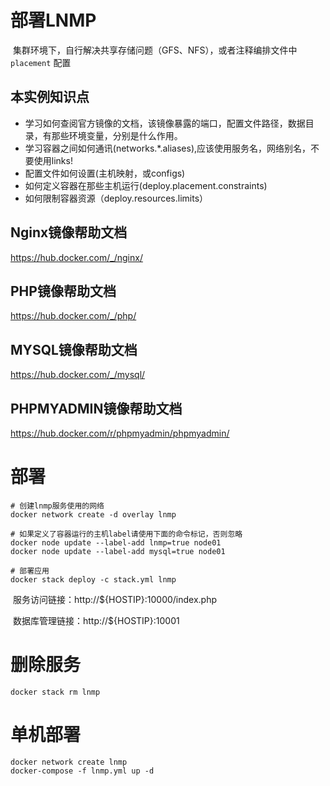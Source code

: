 # 部署LNMP

​	集群环境下，自行解决共享存储问题（GFS、NFS），或者注释编排文件中 `placement` 配置

## 本实例知识点
* 学习如何查阅官方镜像的文档，该镜像暴露的端口，配置文件路径，数据目录，有那些环境变量，分别是什么作用。
* 学习容器之间如何通讯(networks.*.aliases),应该使用服务名，网络别名，不要使用links!
* 配置文件如何设置(主机映射，或configs)
* 如何定义容器在那些主机运行(deploy.placement.constraints)
* 如何限制容器资源（deploy.resources.limits）

## Nginx镜像帮助文档
https://hub.docker.com/_/nginx/
## PHP镜像帮助文档
https://hub.docker.com/_/php/
## MYSQL镜像帮助文档
https://hub.docker.com/_/mysql/
## PHPMYADMIN镜像帮助文档
https://hub.docker.com/r/phpmyadmin/phpmyadmin/

# 部署
```shell
# 创建lnmp服务使用的网络
docker network create -d overlay lnmp

# 如果定义了容器运行的主机label请使用下面的命令标记，否则忽略
docker node update --label-add lnmp=true node01
docker node update --label-add mysql=true node01

# 部署应用
docker stack deploy -c stack.yml lnmp
```

​	服务访问链接：http://${HOSTIP}:10000/index.php

​	数据库管理链接：http://${HOSTIP}:10001

# 删除服务
```
docker stack rm lnmp
```

# 单机部署
```
docker network create lnmp
docker-compose -f lnmp.yml up -d
```